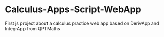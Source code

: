 # Calculus-Apps-Script-WebApp

First js project about a calculus practice web app based on DerivApp and IntegrApp from QPTMaths
